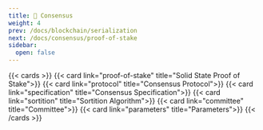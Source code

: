 ```yaml
---
title: 🧬 Consensus
weight: 4
prev: /docs/blockchain/serialization
next: /docs/consensus/proof-of-stake
sidebar:
  open: false
---
```


{{< cards >}}
  {{< card link="proof-of-stake" title="Solid State Proof of Stake">}}
    {{< card link="protocol" title="Consensus Protocol">}}
    {{< card link="specification" title="Consensus Specification">}}
    {{< card link="sortition" title="Sortition Algorithm">}}
    {{< card link="committee" title="Committee">}}
    {{< card link="parameters" title="Parameters">}}
{{< /cards >}}
